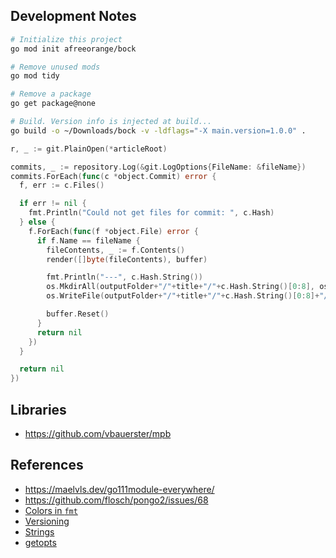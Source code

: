 ## Development Notes

```bash
# Initialize this project
go mod init afreeorange/bock

# Remove unused mods
go mod tidy

# Remove a package
go get package@none

# Build. Version info is injected at build...
go build -o ~/Downloads/bock -v -ldflags="-X main.version=1.0.0" .
```

```go
r, _ := git.PlainOpen(*articleRoot)

commits, _ := repository.Log(&git.LogOptions{FileName: &fileName})
commits.ForEach(func(c *object.Commit) error {
  f, err := c.Files()

  if err != nil {
    fmt.Println("Could not get files for commit: ", c.Hash)
  } else {
    f.ForEach(func(f *object.File) error {
      if f.Name == fileName {
        fileContents, _ := f.Contents()
        render([]byte(fileContents), buffer)

        fmt.Println("---", c.Hash.String())
        os.MkdirAll(outputFolder+"/"+title+"/"+c.Hash.String()[0:8], os.ModePerm)
        os.WriteFile(outputFolder+"/"+title+"/"+c.Hash.String()[0:8]+"/index.html", buffer.Bytes(), os.ModePerm)

        buffer.Reset()
      }
      return nil
    })
  }

  return nil
})
```

## Libraries

* https://github.com/vbauerster/mpb

## References

* https://maelvls.dev/go111module-everywhere/
* https://github.com/flosch/pongo2/issues/68
* [Colors in `fmt`](https://golangbyexample.com/print-output-text-color-console/)
* [Versioning](https://stackoverflow.com/questions/11354518/application-auto-build-versioning)
* [Strings](https://dhdersch.github.io/golang/2016/01/23/golang-when-to-use-string-pointers.html)
* [getopts](https://pkg.go.dev/github.com/pborman/getopt)
